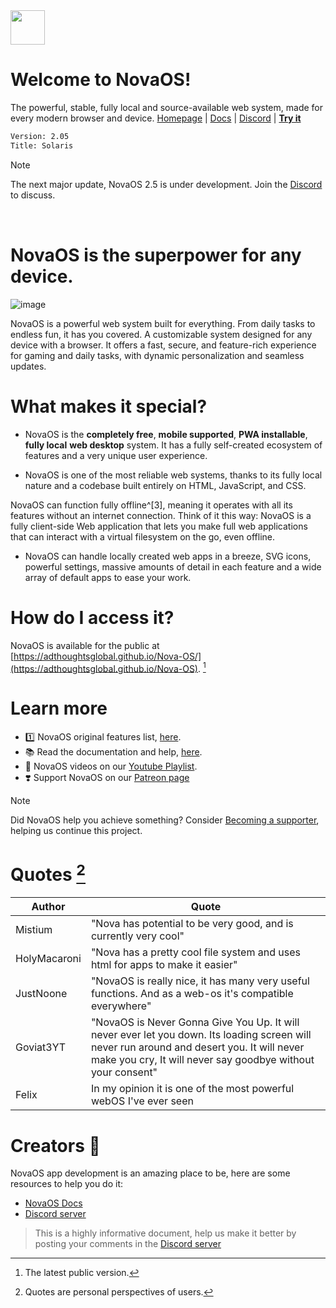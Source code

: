 <img height="55" src="https://github.com/user-attachments/assets/928feace-3086-413a-8376-2f131c3e2f91"/>

# Welcome to NovaOS!
The powerful, stable, fully local and source-available web system, made for every modern browser and device.
[Homepage](https://adthoughtsglobal.github.io/NovaOS/) | [Docs](https://novaos.gitbook.io/novaos-docs) | [Discord](https://discord.gg/atkqbwEQU8) | [**Try it**](https://github.com/adthoughtsglobal/Nova-OS?tab=readme-ov-file#how-do-i-access)

```txt
Version: 2.05
Title: Solaris
```

> [!Note]
> The next major update, NovaOS 2.5 is under development. Join the [Discord](https://discord.gg/atkqbwEQU8) to discuss.
 
<img height="15" src="https://img.shields.io/github/languages/count/adthoughtsglobal/Nova-OS"/> <img height="15" src="https://img.shields.io/github/last-commit/adthoughtsglobal/Nova-dev-repl-rl"/>

# NovaOS is the superpower for any device.

![image](https://github.com/user-attachments/assets/79dc5d0b-b794-4d44-b5b4-11dfddafa81e)

NovaOS is a powerful web system built for everything. From daily tasks to endless fun, it has you covered. A customizable system designed for any device with a browser. It offers a fast, secure, and feature-rich experience for gaming and daily tasks, with dynamic personalization and seamless updates.

# What makes it special?
- NovaOS is the **completely free**, **mobile supported**, **PWA installable**, **fully local** **web desktop** system. It has a fully self-created ecosystem of features and a very unique user experience.

- NovaOS is one of the most reliable web systems, thanks to its fully local nature and a codebase built entirely on HTML, JavaScript, and CSS.

NovaOS can function fully offline^[3], meaning it operates with all its features without an internet connection. Think of it this way: NovaOS is a fully client-side Web application that lets you make full web applications that can interact with a virtual filesystem on the go, even offline. 

- NovaOS can handle locally created web apps in a breeze, SVG icons, powerful settings, massive amounts of detail in each feature and a wide array of default apps to ease your work.

# How do I access it?
NovaOS is available for the public at [https://adthoughtsglobal.github.io/Nova-OS/](https://adthoughtsglobal.github.io/Nova-OS). [^1]

# Learn more
- 1️⃣ NovaOS original features list, [here](https://novaos.gitbook.io/novaos-docs/docs/features).
- 📚 Read the documentation and help, [here](https://novaos.gitbook.io/main).
- 🤔 NovaOS videos on our [Youtube Playlist](https://www.youtube.com/watch?v=o3Xr6DHxcFo&list=PLVY7raF48Kj5cBsNIvvta5dTCleSSgQa-).
- ❣️ Support NovaOS on our [Patreon page](https://patreon.com/adthoughtsglobal)

> [!NOTE]
> Did NovaOS help you achieve something? Consider <a href="https://www.patreon.com/adthoughtsglobal/membership">Becoming a supporter</a>, helping us continue this project.

# Quotes [^2]

| Author | Quote |
| --- | --- |
| Mistium | "Nova has potential to be very good, and is currently very cool" |
| HolyMacaroni | "Nova has a pretty cool file system and uses html for apps to make it easier" |
| JustNoone | "NovaOS is really nice, it has many very useful functions. And as a web-os it's compatible everywhere" |
| Goviat3YT | "NovaOS is Never Gonna Give You Up. It will never ever let you down. Its loading screen will never run around and desert you. It will never make you cry, It will never say goodbye without your consent" |
| Felix | In my opinion it is one of the most powerful webOS I've ever seen |

# Creators 💚
NovaOS app development is an amazing place to be, here are some resources to help you do it:
- [NovaOS Docs](https://novaos.gitbook.io/novaos-docs)
- [Discord server](https://discord.gg/atkqbwEQU8)

> This is a highly informative document, help us make it better by posting your comments in the [Discord server](https://discord.gg/atkqbwEQU8)
[^1]: The latest public version.
[^2]: Quotes are personal perspectives of users.
[^3]: It must be initially loaded with internet, and the offline setting must be turned on for this feature to work.
